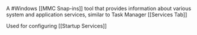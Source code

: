 A #Windows [[MMC Snap-ins]] tool that provides information about various system and application services, similar to Task Manager [[Services Tab]]

Used for configuring [[Startup Services]]